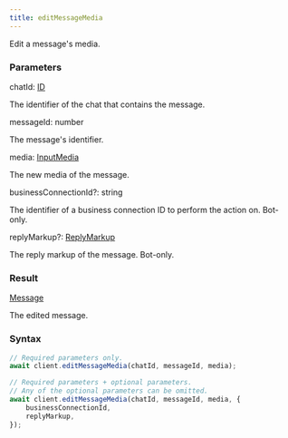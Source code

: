 ```yaml
---
title: editMessageMedia
---
```


Edit a message's media.<span class="select-none">  </span>

### Parameters 

<div class="flex flex-col gap-3"><div><div class="font-mono" id="p_chatId" data-anchor><span class="font-bold">chatId</span><span class="opacity-50">:</span> <a href="/types/id"  >ID</a></div><div class="pl-3"><div class="no-margin">

The identifier of the chat that contains the message.

</div></div></div><div><div class="font-mono" id="p_messageId" data-anchor><span class="font-bold">messageId</span><span class="opacity-50">:</span> <span>number</span></div><div class="pl-3"><div class="no-margin">

The message's identifier.

</div></div></div><div><div class="font-mono" id="p_media" data-anchor><span class="font-bold">media</span><span class="opacity-50">:</span> <a href="/types/inputmedia"  >InputMedia</a></div><div class="pl-3"><div class="no-margin">

The new media of the message.

</div></div></div><div class="flex flex-col gap-3"><div><div class="flex gap-2"><div class="font-mono p" id="p_businessConnectionId" data-anchor><span class="font-bold">businessConnectionId</span><span class="opacity-50"><span title="Optional" class="cursor-help">?</span>:</span> <span>string</span></div></div><div class="pl-3"><div class="no-margin">

The identifier of a business connection ID to perform the action on. Bot-only.

</div></div></div><div><div class="flex gap-2"><div class="font-mono p" id="p_replyMarkup" data-anchor><span class="font-bold">replyMarkup</span><span class="opacity-50"><span title="Optional" class="cursor-help">?</span>:</span> <a href="/types/replymarkup"  >ReplyMarkup</a></div></div><div class="pl-3"><div class="no-margin">

The reply markup of the message. Bot-only.

</div></div></div></div></div>

### Result 

<div class="font-mono"><a href="/types/message"  >Message</a></div><div class="pl-3"><div class="no-margin">

The edited message.

</div></div>

### Syntax

```ts
// Required parameters only.
await client.editMessageMedia(chatId, messageId, media);

// Required parameters + optional parameters.
// Any of the optional parameters can be omitted.
await client.editMessageMedia(chatId, messageId, media, {
    businessConnectionId,
    replyMarkup,
});
```



